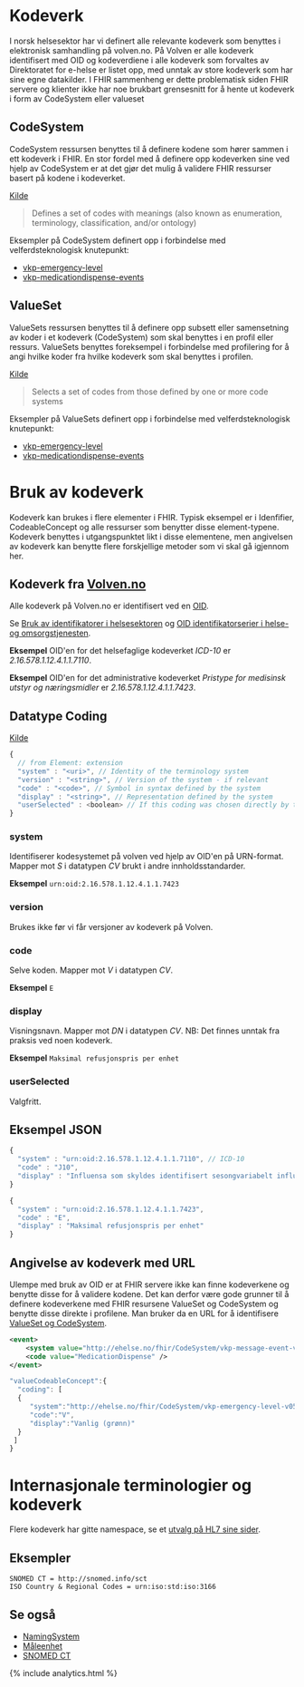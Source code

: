# Kodeverk

I norsk helsesektor har vi definert alle relevante kodeverk som benyttes i elektronisk samhandling på volven.no. På Volven er alle kodeverk identifisert med OID og kodeverdiene i alle kodeverk som forvaltes av Direktoratet for e-helse er listet opp, med unntak av store kodeverk som har sine egne datakilder. I FHIR sammenheng er dette problematisk siden FHIR servere og klienter ikke har noe brukbart grensesnitt for å hente ut kodeverk i form av CodeSystem eller valueset

## CodeSystem

CodeSystem ressursen benyttes til å definere kodene som hører sammen i ett kodeverk i FHIR. En stor fordel med å definere opp kodeverken sine ved hjelp av CodeSystem er at det gjør det mulig å validere FHIR ressurser basert på kodene i kodeverket. 

[Kilde](https://www.hl7.org/fhir/codesystem.html)

> Defines a set of codes with meanings (also known as enumeration, terminology, classification, and/or ontology)

Eksempler på CodeSystem definert opp i forbindelse med velferdsteknologisk knutepunkt:
* [vkp-emergency-level](https://git.sarepta.ehelse.no/utvikling/FHIR/blob/master/vkp/CodeSystem/vkp-emergency-level-v05.codesystem.xml)
* [vkp-medicationdispense-events](https://git.sarepta.ehelse.no/utvikling/FHIR/blob/master/vkp/CodeSystem/vkp-medicationdispense-events-v06.codesystem.xml)

## ValueSet

ValueSets ressursen benyttes til å definere opp subsett eller samensetning av koder i et kodeverk (CodeSystem) som skal benyttes i en profil eller ressurs. ValueSets benyttes foreksempel i forbindelse med profilering for å angi hvilke koder fra hvilke kodeverk som skal benyttes i profilen.

[Kilde](https://www.hl7.org/fhir/valueset.html)

> Selects a set of codes from those defined by one or more code systems

Eksempler på ValueSets definert opp i forbindelse med velferdsteknologisk knutepunkt:
* [vkp-emergency-level](https://git.sarepta.ehelse.no/utvikling/FHIR/blob/master/vkp/ValueSet/vkp-emergency-level-v05.valueset.xml)
* [vkp-medicationdispense-events](https://git.sarepta.ehelse.no/utvikling/FHIR/blob/master/vkp/ValueSet/vkp-medicationdispense-events-v06.valueset.xml)

# Bruk av kodeverk 

Kodeverk kan brukes i flere elementer i FHIR. Typisk eksempel er i Idenfifier, CodeableConcept og alle ressurser som benytter disse element-typene. Kodeverk benyttes i utgangspunktet likt i disse elementene, men angivelsen av kodeverk kan benytte flere forskjellige metoder som vi skal gå igjennom her.

## Kodeverk fra [Volven.no](https://www.volven.no)

Alle kodeverk på Volven.no er identifisert ved en [OID](https://en.wikipedia.org/wiki/Object_identifier). 

Se [Bruk av identifikatorer i helsesektoren](https://volven.no/Om%20kodeverks-id%20og%20OID.pdf) og [OID identifikatorserier i helse- og omsorgstjenesten](https://ehelse.no/oid-identifikatorserier-i-helse-og-omsorgstjenesten).

**Eksempel** OID'en for det helsefaglige kodeverket _ICD-10_ er _2.16.578.1.12.4.1.1.7110_.

**Eksempel** OID'en for det administrative kodeverket _Pristype for medisinsk utstyr og næringsmidler_ er _2.16.578.1.12.4.1.1.7423_.

## Datatype Coding
[Kilde](https://www.hl7.org/fhir/datatypes.html#Coding)

```javascript
{
  // from Element: extension
  "system" : "<uri>", // Identity of the terminology system
  "version" : "<string>", // Version of the system - if relevant
  "code" : "<code>", // Symbol in syntax defined by the system
  "display" : "<string>", // Representation defined by the system
  "userSelected" : <boolean> // If this coding was chosen directly by the user
}
```

### system

Identifiserer kodesystemet på volven ved hjelp av OID'en på URN-format. Mapper mot _S_ i datatypen _CV_ brukt i andre innholdsstandarder.

**Eksempel** `urn:oid:2.16.578.1.12.4.1.1.7423`

### version

Brukes ikke før vi får versjoner av kodeverk på Volven.

### code

Selve koden. Mapper mot _V_ i datatypen _CV_.

**Eksempel** `E`

### display

Visningsnavn. Mapper mot _DN_ i datatypen _CV_. NB: Det finnes unntak fra praksis ved noen kodeverk. 

**Eksempel** `Maksimal refusjonspris per enhet`

### userSelected

Valgfritt.

## Eksempel JSON

```javascript
{
  "system" : "urn:oid:2.16.578.1.12.4.1.1.7110", // ICD-10
  "code" : "J10",
  "display" : "Influensa som skyldes identifisert sesongvariabelt influensavirus"
}
```

```javascript
{
  "system" : "urn:oid:2.16.578.1.12.4.1.1.7423",
  "code" : "E",
  "display" : "Maksimal refusjonspris per enhet"
}
```

## Angivelse av kodeverk med URL

Ulempe med bruk av OID er at FHIR servere ikke kan finne kodeverkene og benytte disse for å validere kodene. Det kan derfor være gode grunner til å definere kodeverkene med FHIR resursene ValueSet og CodeSystem og benytte disse direkte i profilene. Man bruker da en URL for å identifisere [ValueSet og CodeSystem](codesystem.md).

```xml
<event>
    <system value="http://ehelse.no/fhir/CodeSystem/vkp-message-event-v05" />
    <code value="MedicationDispense" />
</event>
```

```javascript
"valueCodeableConcept":{
  "coding": [
  {
     "system":"http://ehelse.no/fhir/CodeSystem/vkp-emergency-level-v05",
     "code":"V",
     "display":"Vanlig (grønn)"
  }
 ]
}
```
# Internasjonale terminologier og kodeverk

Flere kodeverk har gitte namespace, se et [utvalg på HL7 sine sider](https://www.hl7.org/fhir/terminologies-systems.html).

## Eksempler
```
SNOMED CT = http://snomed.info/sct
ISO Country & Regional Codes = urn:iso:std:iso:3166	
```

## Se også

* [NamingSystem](namingsystem.md)
* [Måleenhet](docs/ucum.md)
* [SNOMED CT](docs/snomed-ct.md)

{% include analytics.html %}
